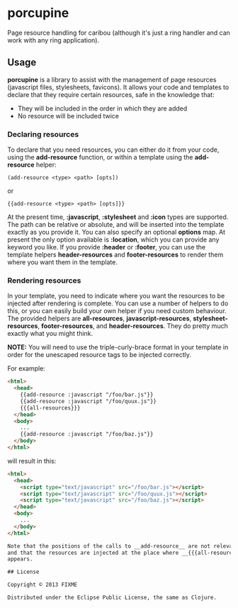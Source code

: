 # porcupine

Page resource handling for caribou (although it's just
a ring handler and can work with any ring application).

## Usage

**porcupine** is a library to assist with the management of
page resources (javascript files, stylesheets, favicons).  It
allows your code and templates to declare that they require
certain resources, safe in the knowledge that:

* They will be included in the order in which they are added
* No resource will be included twice

### Declaring resources

To declare that you need resources, you can either do it from
your code, using the __add-resource__ function, or within
a template using the __add-resource__ helper:

    (add-resource <type> <path> [opts])

or

    {{add-resource <type> <path> [opts]}}

At the present time, __:javascript__, __:stylesheet__ and
__:icon__ types are supported.  The path can be relative or
absolute, and will be inserted into the template exactly
as you provide it.  You can also specify an optional __options__
map.  At present the only option available is __:location__,
which you can provide any keyword you like.  If you provide
__:header__ or __:footer__, you can use the template
helpers __header-resources__ and __footer-resources__ to
render them where you want them in the template.

### Rendering resources

In your template, you need to indicate where you want the
resources to be injected after rendering is complete.  You can
use a number of helpers to do this, or you can easily build your
own helper if you need custom behaviour.  The provided helpers are
__all-resources__, __javascript-resources__, __stylesheet-resources__,
__footer-resources__, and __header-resources__.  They do pretty much
exactly what you might think.

**NOTE:**  You will need to use the triple-curly-brace format
in your template in order for the unescaped resource tags to be
injected correctly.

For example:

```html
<html>
  <head>
    {{add-resource :javascript "/foo/bar.js"}}
    {{add-resource :javascript "/foo/quux.js"}}
    {{{all-resources}}}
  </head>
  <body>
    ...
    {{add-resource :javascript "/foo/baz.js"}}
  </body>
</html>
```

will result in this:

```html
<html>
  <head>
    <script type="text/javascript" src="/foo/bar.js"></script>
    <script type="text/javascript" src="/foo/quux.js"></script>
    <script type="text/javascript" src="/foo/baz.js"></script>
  </head>
  <body>
    ...
  </body>
</html>

Note that the positions of the calls to __add-resource__ are not relevant,
and that the resources are injected at the place where __{{{all-resources}}}__
appears.

## License

Copyright © 2013 FIXME

Distributed under the Eclipse Public License, the same as Clojure.
